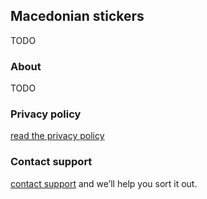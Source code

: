 ## Macedonian stickers

TODO

### About

TODO

### Privacy policy

[read the privacy policy](https://minimoog.github.io/mkd_stickers/privacypolicy)

### Contact support 

[contact support](mailto:minimoog77@gmail.com) and we’ll help you sort it out.
